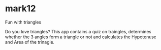 # mark12
Fun with triangles

Do you love triangles?
This app contains a quiz on traingles, determines whether the 3 angles form a triangle or not and calculates the Hypotenuse and Area of the trinagle.
